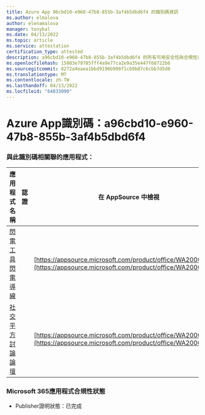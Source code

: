 ```yaml
---
title: Azure App 96cbd10-e960-47b8-855b-3af4b5dbd6f4 的識別碼資訊
ms.author: elmalova
author: elenamalova
manager: tonybal
ms.date: 04/13/2022
ms.topic: article
ms.service: attestation
certification_type: attested
description: a96cbd10-e960-47b8-855b-3af4b5dbd6f4 的所有可用安全性與合規性資訊。
ms.openlocfilehash: 15803e79785fff4a9e77ca2e9a35e447f68722b6
ms.sourcegitcommit: 8272a4eaea1bbd9196b998f1cb9b87c6cbb7d5d0
ms.translationtype: MT
ms.contentlocale: zh-TW
ms.lasthandoff: 04/13/2022
ms.locfileid: "64833090"
---
```

# <a name="azure-app-id-a96cbd10-e960-47b8-855b-3af4b5dbd6f4"></a>Azure App識別碼：a96cbd10-e960-47b8-855b-3af4b5dbd6f4


### <a name="apps-associated-with-this-id"></a>與此識別碼相關聯的應用程式：
| **應用程式名稱** | **認證** | **在 AppSource 中檢視** |
|--------------|---------------|-----------------------|
| [閃電工具閃電導線](../forward/WA200001926.md) |  | [https://appsource.microsoft.com/product/office/WA200001926](https://appsource.microsoft.com/product/office/WA200001926) |
| [社交平方討論論壇](../forward/WA200001925.md) |  | [https://appsource.microsoft.com/product/office/WA200001925](https://appsource.microsoft.com/product/office/WA200001925) |

### <a name="microsoft-365-app-compliance-status"></a>Microsoft 365應用程式合規性狀態
- Publisher證明狀態：已完成
